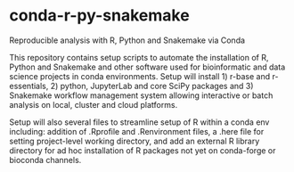 # conda-r-py-snakemake
Reproducible analysis with R, Python and Snakemake via Conda

This repository contains setup scripts to automate the installation of R, Python and Snakemake and other software used for bioinformatic and data science projects in conda environments. Setup will install 1) r-base and r-essentials, 2) python, JupyterLab and core SciPy packages and 3) Snakemake workflow management system allowing interactive or batch analysis on local, cluster and cloud platforms.

Setup will also several files to streamline setup of R within a conda env including: addition of .Rprofile and .Renvironment files, a .here file for setting project-level working directory, and add an external R library directory for ad hoc installation of R packages not yet on conda-forge or bioconda channels.
